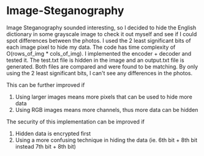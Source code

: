# Image-Steganography
Image Steganography sounded interesting, so I decided to hide the English dictionary in some grayscale image to check it out myself and see if I could spot differences between the photos.
I used the 2 least significant bits of each image pixel to hide my data.
The code has time complexity of O(rows_of_img * cols_of_img).
I implemented the encoder + decoder and tested it.
The test.txt file is hidden in the image and an output.txt file is generated.
Both files are compared and were found to be matching.
By only using the 2 least significant bits, I can't see any differences in the photos.

This can be further improved if
  1) Using larger images means more pixels that can be used to hide more data
  2) Using RGB images means more channels, thus more data can be hidden
 
The security of this implementation can be improved if
  1) Hidden data is encrypted first
  2) Using a more confusing technique in hiding the data (ie. 6th bit + 8th bit instead 7th bit + 8th bit)

